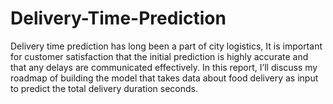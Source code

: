 # Delivery-Time-Prediction
Delivery time prediction has long been a part of city logistics, It is important for customer satisfaction that the initial prediction is highly accurate and that any delays are communicated effectively. In this report, I’ll discuss my roadmap of building the model that takes data about food delivery as input to predict the total delivery duration seconds.

